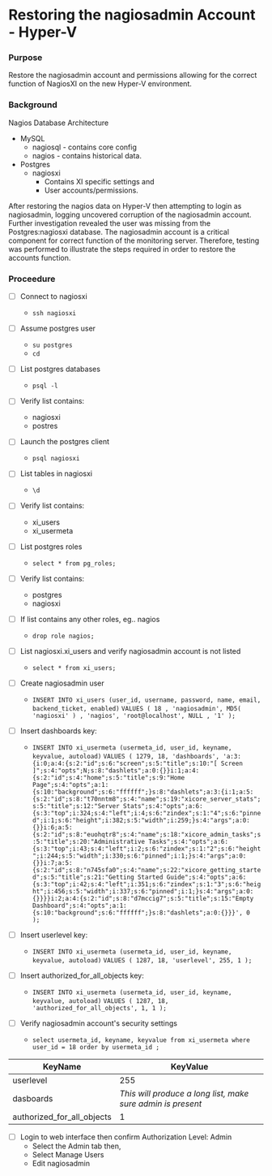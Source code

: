 # Restoring the nagiosadmin Account - Hyper-V

### Purpose

Restore the nagiosadmin account and permissions allowing for the correct function of NagiosXI on the new Hyper-V environment.

### Background

Nagios Database Architecture
* MySQL
  - nagiosql - contains core config
  - nagios - contains historical data.
* Postgres
    - nagiosxi 
        + Contains XI specific settings and
        + User accounts/permissions.

After restoring the nagios data on Hyper-V then attempting to login as nagiosadmin, logging uncovered corruption of the nagiosadmin account. Further investigation revealed the user was missing from the Postgres:nagiosxi database. The nagiosadmin account is a critical component for correct function of the monitoring server. Therefore, testing was performed to illustrate the steps required in order to restore the accounts function.

### Proceedure

- [ ] Connect to nagiosxi
    - `ssh nagiosxi`

- [ ] Assume postgres user
    - `su postgres`
    - `cd`

- [ ] List postgres databases
    - `psql -l`

- [ ] Verify list contains:
    - nagiosxi
    - postres

- [ ] Launch the postgres client
    - `psql nagiosxi`

- [ ]  List tables in nagiosxi
    - `\d`

- [ ]  Verify list contains:
    - xi_users
    - xi_usermeta

- [ ]  List postgres roles
    - `select * from pg_roles;`

- [ ]  Verify list contains:
    - postgres
    - nagiosxi

- [ ]  If list contains any other roles, eg.. nagios
    - `drop role nagios;`

- [ ] List nagiosxi.xi_users and verify nagiosadmin account is not listed
   - `select * from xi_users;`

- [ ] Create nagiosadmin user
   - `INSERT INTO xi_users (user_id, username, password, name, email, backend_ticket, enabled)`
     `VALUES ( 18 , 'nagiosadmin', MD5( 'nagiosxi' ) , 'nagios', 'root@localhost', NULL , '1' );`

- [ ] Insert dashboards key:
   - `INSERT INTO xi_usermeta (usermeta_id, user_id, keyname, keyvalue, autoload)`
     `VALUES ( 1279, 18, 'dashboards', 'a:3:{i:0;a:4:{s:2:"id";s:6:"screen";s:5:"title";s:10:"[ Screen ]";s:4:"opts";N;s:8:"dashlets";a:0:{}}i:1;a:4:{s:2:"id";s:4:"home";s:5:"title";s:9:"Home Page";s:4:"opts";a:1:{s:10:"background";s:6:"ffffff";}s:8:"dashlets";a:3:{i:1;a:5:{s:2:"id";s:8:"t70nntm8";s:4:"name";s:19:"xicore_server_stats";s:5:"title";s:12:"Server Stats";s:4:"opts";a:6:{s:3:"top";i:324;s:4:"left";i:4;s:6:"zindex";s:1:"4";s:6:"pinned";i:1;s:6:"height";i:382;s:5:"width";i:259;}s:4:"args";a:0:{}}i:6;a:5:{s:2:"id";s:8:"euohqtr8";s:4:"name";s:18:"xicore_admin_tasks";s:5:"title";s:20:"Administrative Tasks";s:4:"opts";a:6:{s:3:"top";i:43;s:4:"left";i:2;s:6:"zindex";s:1:"2";s:6:"height";i:244;s:5:"width";i:330;s:6:"pinned";i:1;}s:4:"args";a:0:{}}i:7;a:5:{s:2:"id";s:8:"n745sfa0";s:4:"name";s:22:"xicore_getting_started";s:5:"title";s:21:"Getting Started Guide";s:4:"opts";a:6:{s:3:"top";i:42;s:4:"left";i:351;s:6:"zindex";s:1:"3";s:6:"height";i:456;s:5:"width";i:337;s:6:"pinned";i:1;}s:4:"args";a:0:{}}}}i:2;a:4:{s:2:"id";s:8:"d7mccig7";s:5:"title";s:15:"Empty Dashboard";s:4:"opts";a:1:{s:10:"background";s:6:"ffffff";}s:8:"dashlets";a:0:{}}}', 0  );` 

- [ ] Insert userlevel key:
   - `INSERT INTO xi_usermeta (usermeta_id, user_id, keyname, keyvalue, autoload)`
         `VALUES ( 1287, 18, 'userlevel', 255, 1 );`

- [ ] Insert authorized_for_all_objects key:
   - `INSERT INTO xi_usermeta (usermeta_id, user_id, keyname, keyvalue, autoload)`
         `VALUES ( 1287, 18, 'authorized_for_all_objects', 1, 1 );`

- [ ] Verify nagiosadmin account's security settings
   - `select usermeta_id, keyname, keyvalue from xi_usermeta where user_id = 18 order by usermeta_id ;`

| KeyName                     | KeyValue                                                    |
| --------------------------- | ----------------------------------------------------------- |
| userlevel                   | 255                                                         |
| dasboards                   | *This will produce a long list, make sure admin is present* |
| authorized_for_all_objects  | 1                                                           |

- [ ] Login to web interface then confirm Authorization Level: Admin
   - Select the Admin tab then,
   - Select Manage Users
   - Edit nagiosadmin

